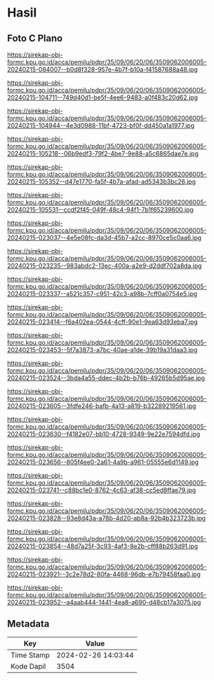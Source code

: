 # Hasil

## Foto C Plano

https://sirekap-obj-formc.kpu.go.id/acca/pemilu/pdpr/35/09/06/20/06/3509062006005-20240215-084007--b0d8f328-957e-4b7f-b10a-f41587688a48.jpg

https://sirekap-obj-formc.kpu.go.id/acca/pemilu/pdpr/35/09/06/20/06/3509062006005-20240215-104711--749d40d1-be5f-4ee6-9483-a0f483c20d62.jpg

https://sirekap-obj-formc.kpu.go.id/acca/pemilu/pdpr/35/09/06/20/06/3509062006005-20240215-104944--4e3d0988-11bf-4723-bf0f-dd450a1a1977.jpg

https://sirekap-obj-formc.kpu.go.id/acca/pemilu/pdpr/35/09/06/20/06/3509062006005-20240215-105218--06b9edf3-79f2-4be7-9e88-a5c6865dae7e.jpg

https://sirekap-obj-formc.kpu.go.id/acca/pemilu/pdpr/35/09/06/20/06/3509062006005-20240215-105352--d47e1770-fa5f-4b7a-afad-ad5343b3bc26.jpg

https://sirekap-obj-formc.kpu.go.id/acca/pemilu/pdpr/35/09/06/20/06/3509062006005-20240215-105531--ccdf2f45-049f-48c4-94f1-7b1f65239600.jpg

https://sirekap-obj-formc.kpu.go.id/acca/pemilu/pdpr/35/09/06/20/06/3509062006005-20240215-023037--4e5e08fc-da3d-45b7-a2cc-8970ce5c0aa6.jpg

https://sirekap-obj-formc.kpu.go.id/acca/pemilu/pdpr/35/09/06/20/06/3509062006005-20240215-023235--983abdc2-13ec-400a-a2e9-d2ddf702a8da.jpg

https://sirekap-obj-formc.kpu.go.id/acca/pemilu/pdpr/35/09/06/20/06/3509062006005-20240215-023337--a521c357-c951-42c3-a98b-7cff0a0754e5.jpg

https://sirekap-obj-formc.kpu.go.id/acca/pemilu/pdpr/35/09/06/20/06/3509062006005-20240215-023414--f6a402ea-0544-4cff-90e1-9ea63d93eba7.jpg

https://sirekap-obj-formc.kpu.go.id/acca/pemilu/pdpr/35/09/06/20/06/3509062006005-20240215-023453--5f7a3873-a7bc-40ae-a1de-39b19a31daa3.jpg

https://sirekap-obj-formc.kpu.go.id/acca/pemilu/pdpr/35/09/06/20/06/3509062006005-20240215-023524--3bda4a55-ddec-4b2b-b76b-49265b5d95ae.jpg

https://sirekap-obj-formc.kpu.go.id/acca/pemilu/pdpr/35/09/06/20/06/3509062006005-20240215-023605--3fdfe246-bafb-4a13-a819-b32289219561.jpg

https://sirekap-obj-formc.kpu.go.id/acca/pemilu/pdpr/35/09/06/20/06/3509062006005-20240215-023630--f4182e07-bb10-4728-9349-9e22e7594dfd.jpg

https://sirekap-obj-formc.kpu.go.id/acca/pemilu/pdpr/35/09/06/20/06/3509062006005-20240215-023656--805f4ee0-2a61-4a9b-a961-05555e6d1149.jpg

https://sirekap-obj-formc.kpu.go.id/acca/pemilu/pdpr/35/09/06/20/06/3509062006005-20240215-023741--c88bc1e0-8762-4c63-af38-cc5ed8ffae79.jpg

https://sirekap-obj-formc.kpu.go.id/acca/pemilu/pdpr/35/09/06/20/06/3509062006005-20240215-023828--93e8d43a-a78b-4d20-ab8a-92b4b323723b.jpg

https://sirekap-obj-formc.kpu.go.id/acca/pemilu/pdpr/35/09/06/20/06/3509062006005-20240215-023854--48d7a25f-3c93-4af3-8e2b-cff88b263d91.jpg

https://sirekap-obj-formc.kpu.go.id/acca/pemilu/pdpr/35/09/06/20/06/3509062006005-20240215-023921--3c2e78d2-80fa-4468-96db-e7b79458faa0.jpg

https://sirekap-obj-formc.kpu.go.id/acca/pemilu/pdpr/35/09/06/20/06/3509062006005-20240215-023952--a4aab444-1441-4ea8-a690-d48cb17a3075.jpg


## Metadata

| Key        | Value               |
| ---------- | ------------------- |
| Time Stamp | 2024-02-26 14:03:44 |
| Kode Dapil | 3504                |



